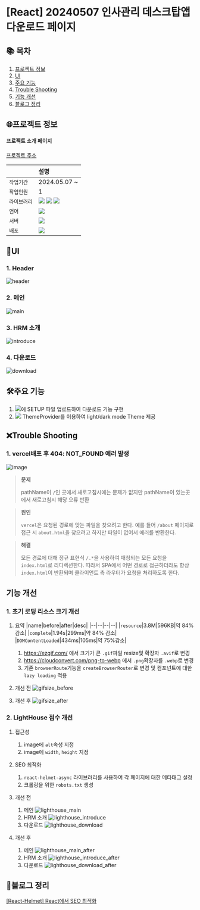 # [React] 20240507 인사관리 데스크탑앱 다운로드 페이지

## 📚 목차

1. [프로젝트 정보](#프로젝트-정보)
2. [UI](#ui)
3. [주요 기능](#주요-기능)
4. [Trouble Shooting](#trouble-shooting)
5. [기능 개선](#기능-개선)
6. [블로그 정리](#블로그-정리)

## 🌐프로젝트 정보

#### 프로젝트 소개 페이지

[프로젝트 주소](http://hr-management-three.vercel.app/)

|              | 설명                                                                                                                                                                                                                                                                                |
| :----------- | :---------------------------------------------------------------------------------------------------------------------------------------------------------------------------------------------------------------------------------------------------------------------------------- |
| `작업기간`   | 2024.05.07 ~                                                                                                                                                                                                                                                                        |
| `작업인원`   | 1                                                                                                                                                                                                                                                                                   |
| `라이브러리` | <img src="https://img.shields.io/badge/React-61DAFB?style=flat-square&logo=react&logoColor=black"> <img src="https://img.shields.io/badge/Emotion-C43BAD?style=flat-square"> <img src="https://img.shields.io/badge/Material UI-007FFF?style=flat-square&logo=mui&logoColor=white"> |
| `언어`       | <img src="https://img.shields.io/badge/TypeScript-3178C6?style=flat-square&logo=TypeScript&logoColor=white">                                                                                                                                                                        |
| `서버`       | <img src="https://img.shields.io/badge/Amazone_S3-569A31?style=flat-square&logo=amazons3&logoColor=white">                                                                                                                                                                          |
| `배포`       | <img src="https://img.shields.io/badge/Vercel-000000?style=flat-square&logo=Netlify&logoColor=white">                                                                                                                                                                               |

## 👀UI

### 1. Header

![header](https://github.com/audrhks29/HR_management/assets/130128690/4d444c70-a1e5-45a6-ba7d-1f07cf010d5c)

### 2. 메인

![main](https://github.com/audrhks29/HR_management/assets/130128690/40bb0989-1fb7-49eb-8c09-e6703b3c7dcd)

### 3. HRM 소개

![introduce](https://github.com/audrhks29/HR_management/assets/130128690/35453228-ffda-4e52-8630-8a802cd111e3)

### 4. 다운로드

![download](https://github.com/audrhks29/HR_management/assets/130128690/0989b9bb-cc13-44aa-b796-fa102b704e80)

## 🛠주요 기능

1. <img src="https://img.shields.io/badge/Amazone_S3-569A31?style=flat-square&logo=amazons3&logoColor=white">에 SETUP 파일 업로드하여 다운로드 기능 구현
2. <img src="https://img.shields.io/badge/Material UI-007FFF?style=flat-square&logo=mui&logoColor=white"> ThemeProvider를 이용하여 light/dark mode Theme 제공

## ❌Trouble Shooting

### 1. vercel배포 후 404: NOT_FOUND 에러 발생

![image](https://github.com/audrhks29/audrhks29/assets/130128690/326672e1-e1a2-4859-963d-128fbef4412b)

> **문제**
>
> pathName이 `/`인 곳에서 새로고침시에는 문제가 없지만 pathName이 있는곳에서 새로고침시 해당 오류 반환

> **원인**
>
> `vercel`은 요청된 경로에 맞는 파일을 찾으려고 한다. 예를 들어 `/about` 페이지로 접근 시 `about.html`을 찾으려고 하지만 파일이 없어서 에러를 반환한다.

> **해결**
>
> 모든 경로에 대해 정규 표현식 `/.*`을 사용하여 매칭되는 모든 요청을 `index.html`로 리디렉션한다.
> 따라서 SPA에서 어떤 경로로 접근하더라도 항상 `index.html`이 반환되며 클라이언트 측 라우터가 요청을 처리하도록 한다.

## 기능 개선

### 1. 초기 로딩 리소스 크기 개선

1.  요약
    |name|before|after|desc|
    |--|--|--|--|
    |`resource`|3.8M|596KB|약 84% 감소|
    |`complete`|1.94s|299ms|약 84% 감소|
    |`DOMContentLoaded`|434ms|105ms|약 75%감소|

    1. https://ezgif.com/ 에서 크기가 큰 `.gif`파일 resize및 확장자 `.avif`로 변경
    2. https://cloudconvert.com/png-to-webp 에서 `.png`확장자를 `.webp`로 변경
    3. 기존 `browserRoute`기능을 `createBrowserRouter`로 변경 및 컴포넌트에 대한 `lazy loading` 적용

2.  개선 전
    ![gifsize_before](https://github.com/audrhks29/HR_management/assets/130128690/2cd14658-b6cf-40b9-b5eb-76efbcac8d6b)
3.  개선 후
    ![gifsize_after](https://github.com/audrhks29/HR_management/assets/130128690/780c5aac-c73e-4c71-a29b-915bdefb4163)

### 2. LightHouse 점수 개선

1. 접근성

   1. image에 `alt`속성 지정
   2. image에 `width`, `height` 지정

2. SEO 최적화

   1. `react-helmet-async` 라이브러리를 사용하여 각 페이지에 대한 메타태그 설정
   2. 크롤링을 위한 `robots.txt` 생성

3. 개선 전
   1. 메인
      ![lighthouse_main](https://github.com/audrhks29/HR_management/assets/130128690/e889b915-6d89-4ecf-8c21-4e260a173d3f)
   2. HRM 소개
      ![lighthouse_introduce](https://github.com/audrhks29/HR_management/assets/130128690/ff854b69-7ca9-403e-8173-1f8b476822a9)
   3. 다운로드
      ![lighthouse_download](https://github.com/audrhks29/HR_management/assets/130128690/27263354-75cc-4136-a870-80a48e884ee1)
4. 개선 후
   1. 메인
      ![lighthouse_main_after](https://github.com/audrhks29/HR_management/assets/130128690/c86ac4d3-6927-4005-a692-918fa1715de1)
   2. HRM 소개
      ![lighthouse_introduce_after](https://github.com/audrhks29/HR_management/assets/130128690/351c100e-651b-4fb5-9ab3-3e913853ec59)
   3. 다운로드
      ![lighthouse_download_after](https://github.com/audrhks29/HR_management/assets/130128690/4675470c-6c2f-4b76-9c42-c7bcb8e250aa)

## 📑블로그 정리

[[React-Helmet] React에서 SEO 최적화](https://frontendmk.tistory.com/18)
